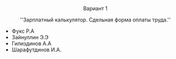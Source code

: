 
 <div  align ="center"> 

 Вариант 1

''Зарплатный калькулятор. Сдельная форма оплаты труда.''

 <div  align ="left"> 
  
- Фукс Р.А
- Зайнуллин Э.Э
- Гилиздинов А.А
- Шарафутдинов И.А. 

